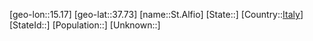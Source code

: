 ﻿---
location: [37.73,15.17]
type: City
tags:
- geo/City


SpocWebEntityId: 34432
isDeleted: false
confidential: public

---
[geo-lon::15.17]
[geo-lat::37.73]
[name::St.Alfio]
[State::]
[Country::[Italy](geo/Continent/Europe/Italy.md)]
[StateId::]
[Population::]
[Unknown::]


